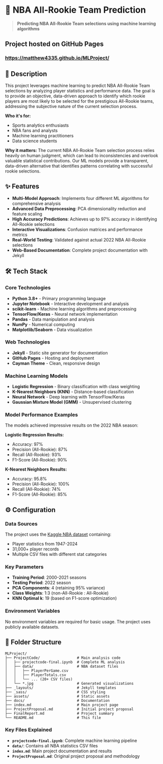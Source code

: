 # 🏀 NBA All-Rookie Team Prediction

> **Predicting NBA All-Rookie Team selections using machine learning algorithms**

## Project hosted on GitHub Pages
### https://matthew4335.github.io/MLProject/

## 📖 Description

This project leverages machine learning to predict NBA All-Rookie Team selections by analyzing player statistics and performance data. The goal is to provide an objective, data-driven approach to identify which rookie players are most likely to be selected for the prestigious All-Rookie teams, addressing the subjective nature of the current selection process.

**Who it's for:**
- Sports analytics enthusiasts
- NBA fans and analysts
- Machine learning practitioners
- Data science students

**Why it matters:**
The current NBA All-Rookie Team selection process relies heavily on human judgment, which can lead to inconsistencies and overlook valuable statistical contributions. Our ML models provide a transparent, data-driven alternative that identifies patterns correlating with successful rookie selections.

## ✨ Features

- **Multi-Model Approach**: Implements four different ML algorithms for comprehensive analysis
- **Advanced Data Preprocessing**: PCA dimensionality reduction and feature scaling
- **High Accuracy Predictions**: Achieves up to 97% accuracy in identifying All-Rookie selections
- **Interactive Visualizations**: Confusion matrices and performance metrics
- **Real-World Testing**: Validated against actual 2022 NBA All-Rookie selections
- **Web-Based Documentation**: Complete project documentation with Jekyll

## 🛠️ Tech Stack

### Core Technologies
- **Python 3.8+** - Primary programming language
- **Jupyter Notebook** - Interactive development and analysis
- **scikit-learn** - Machine learning algorithms and preprocessing
- **TensorFlow/Keras** - Neural network implementation
- **Pandas** - Data manipulation and analysis
- **NumPy** - Numerical computing
- **Matplotlib/Seaborn** - Data visualization

### Web Technologies
- **Jekyll** - Static site generator for documentation
- **GitHub Pages** - Hosting and deployment
- **Cayman Theme** - Clean, responsive design

### Machine Learning Models
- **Logistic Regression** - Binary classification with class weighting
- **K-Nearest Neighbors (KNN)** - Distance-based classification
- **Neural Network** - Deep learning with TensorFlow/Keras
- **Gaussian Mixture Model (GMM)** - Unsupervised clustering


### Model Performance Examples

The models achieved impressive results on the 2022 NBA season:

**Logistic Regression Results:**
- Accuracy: 97%
- Precision (All-Rookie): 87%
- Recall (All-Rookie): 93%
- F1-Score (All-Rookie): 90%

**K-Nearest Neighbors Results:**
- Accuracy: 95.8%
- Precision (All-Rookie): 100%
- Recall (All-Rookie): 74%
- F1-Score (All-Rookie): 85%

## ⚙️ Configuration

### Data Sources
The project uses the [Kaggle NBA dataset](https://www.kaggle.com/datasets/sumitrodatta/nba-aba-baa-stats/data) containing:
- Player statistics from 1947-2024
- 31,000+ player records
- Multiple CSV files with different stat categories

### Key Parameters
- **Training Period**: 2000-2021 seasons
- **Testing Period**: 2022 season
- **PCA Components**: 4 (retaining 95% variance)
- **Class Weights**: 1:3 (non-All-Rookie : All-Rookie)
- **KNN Optimal k**: 19 (based on F1-score optimization)

### Environment Variables
No environment variables are required for basic usage. The project uses publicly available datasets.

## 📁 Folder Structure

```
MLProject/
├── ProjectCode/                 # Main analysis code
│   ├── projectcode-final.ipynb  # Complete ML analysis
│   ├── data/                    # NBA dataset files
│   │   ├── PlayerPerGame.csv
│   │   ├── PlayerTotals.csv
│   │   └── ... (20+ CSV files)
│   └── *.jpg                    # Generated visualizations
├── _layouts/                    # Jekyll templates
├── _sass/                       # CSS styling
├── assets/                      # Static assets
├── docs/                        # Documentation
├── index.md                     # Main project page
├── ProjectProposal.md           # Initial project proposal
├── FinalReport.md               # Project summary
└── README.md                    # This file
```

### Key Files Explained
- **`projectcode-final.ipynb`**: Complete machine learning pipeline
- **`data/`**: Contains all NBA statistics CSV files
- **`index.md`**: Main project documentation and results
- **`ProjectProposal.md`**: Original project proposal and methodology

